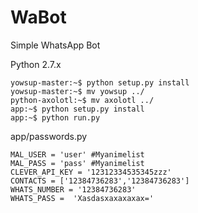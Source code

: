 # WaBot

Simple WhatsApp Bot

Python 2.7.x

```
yowsup-master:~$ python setup.py install
yowsup-master:~$ mv yowsup ../
python-axolotl:~$ mv axolotl ../
app:~$ python setup.py install
app:~$ python run.py
```

app/passwords.py

```
MAL_USER = 'user' #Myanimelist
MAL_PASS = 'pass' #Myanimelist
CLEVER_API_KEY = '12312334535345zzz'
CONTACTS = ['12384736283','12384736283']
WHATS_NUMBER = '12384736283'
WHATS_PASS =  'Xasdasxaxaxaxax='
```


